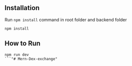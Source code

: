 


## Installation
Run `npm install` command in root folder and backend folder
```
npm install 
```
## How to Run

```
npm run dev 
```"# Mern-Dex-exchange" 
